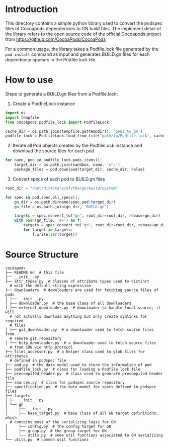 # Introduction

This directory contains a simple python library used to convert 
the podspec files of Cocoapods dependencies to GN build files.
The implement detail of the library refers to the open source
 code of the official Cocoapods project from 
https://github.com/CocoaPods/CocoaPods

For a common usage, the library takes a Podfile.lock file generated 
by the ```pod install``` command as input and generates BUILD.gn files
for each dependency appears in the Podfile.lock file.

# How to use

Steps to generate a BUILD.gn files from a Podfile.lock:

1. Create a PodfileLock instance
```python
import os
import tempfile
from cocoapods.podfile_lock import PodfileLock

cache_dir = os.path.join(tempfile.gettempdir(), 'pods_to_gn')
podfile_lock = PodfileLock.load_from_file("path/to/Podfile.lock", cache_dir)
```
2. Iterate all Pod objects creates by the PodfileLock instance 
and download the source files for each pod
```python
for name, pod in podfile_lock.pods.items():
    target_dir = os.path.join(sandbox, name, 'src')
    package_files = pod.download(target_dir, cache_dir, False)
```
3. Convert specs of each pod to BUILD.gn files
```python
root_dir = "root/directory/of/the/gn/build/system"

for spec in pod.spec.all_specs():
    gn_dir = os.path.dirname(spec.pod.target_dir)
    gn_file = os.path.join(gn_dir, 'BUILD.gn')

    targets = spec.convert_to("gn", root_dir=root_dir, rebase=gn_dir)
    with open(gn_file, 'a+') as f:
        targets = spec.convert_to("gn", root_dir=root_dir, rebase=gn_dir)
        for target in targets:
            f.write(str(target))

```

# Source Structure
```shell
cocoapods
├── README.md  # this file
├── __init__.py
├── attr_types.py  # classes of attribute types used to distinct
  # with the default string expression
├── downloaders  # downloaders are used for fetching source files of pods
│ ├── __init__.py
│ ├── downloader.py  # the base class of all downloaders
│ ├── external_downloader.py  # downloader to handle local source, it will
  # not actually download anything but only create symlinks for required
  # files
│ ├── git_downloader.py  # a downloader used to fetch source files from
  # remote git repository
│ └── http_downloader.py  # a downloader used to fetch source files
  # from CDN vie http protocol
├── files_accessor.py  # a helper class used to glob files for attributes
  # defined in podspec file
├── pod.py  # the data model used to store the information of pod
├── podfile_lock.py  # class for loading a Podfile.lock file
├── precompiled_header.py  # class used to generate precompiled header file
├── sources.py  # class for podspec source repository
├── specification.py  # the data model for specs defined in podspec files
├── targets
│ ├── __init__.py
│ └── gn
│     ├── __init__.py
│     ├── base_target.py  # base class of all GN target definitions, which
  # contains most of the serializing logic for GN
│     ├── config.py  # the config target for GN
│     ├── group.py  # the group target for GN
│     └── utils.py  # some util functions associated to GN serializing
└── utils.py  # common util functions
```
